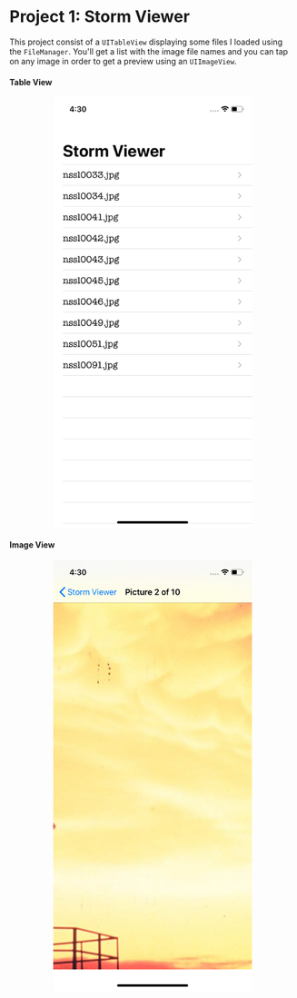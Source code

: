 # Project 1: Storm Viewer
This project consist of a `UITableView` displaying some files I loaded using the `FileManager`. You'll get a list with the image file names and you can
tap on any image in order to get a preview using an `UIImageView`.

#### Table View
<p align="center">
  <img width="350" src="https://github.com/jcbages/100DaysOfSwift/blob/master/Project1/screenshots/screenshot1.png">
</p>

#### Image View
<p align="center">
  <img width="350" src="https://github.com/jcbages/100DaysOfSwift/blob/master/Project1/screenshots/screenshot2.png">
</p>

